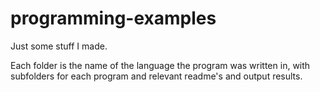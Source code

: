 # programming-examples
Just some stuff I made.

Each folder is the name of the language the program was written in, with subfolders for each program and relevant readme's and output results.
